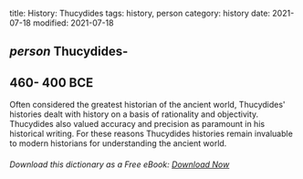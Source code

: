 title: History: Thucydides
tags: history, person
category: history
date: 2021-07-18
modified: 2021-07-18

## _person_ Thucydides-
 460-
400 BCE
-
Often considered the
greatest historian of the ancient world, Thucydides' histories dealt
with history on a basis of rationality and objectivity. Thucydides
also valued accuracy and precision as paramount in his historical
writing. For these reasons Thucydides histories remain invaluable to
modern historians for understanding the ancient world.


###### Download *this* dictionary as a Free eBook: [Download Now]({static}static/SerfHistoryDictionary.pdf)


